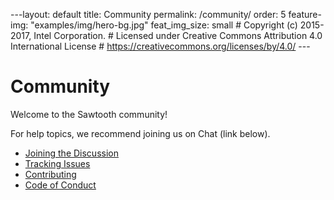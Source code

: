 \-\--layout: default title: Community permalink: /community/ order: 5
feature-img: \"examples/img/hero-bg.jpg\" feat_img_size: small \#
Copyright (c) 2015-2017, Intel Corporation. \# Licensed under Creative
Commons Attribution 4.0 International License \#
<https://creativecommons.org/licenses/by/4.0/> \-\--

# Community

Welcome to the Sawtooth community!

For help topics, we recommend joining us on Chat (link below).

-   [Joining the Discussion](/community/join_the_discussion)
-   [Tracking Issues](/community/issue_tracking)
-   [Contributing](/community/contributing)
-   [Code of Conduct](/community/code_of_conduct)
